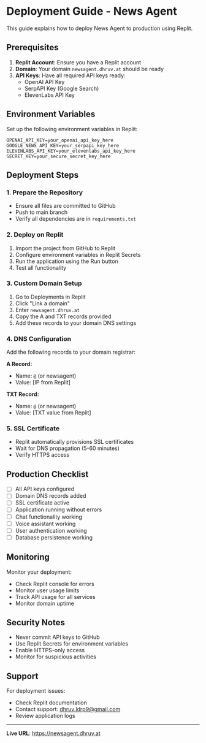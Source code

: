 
# Deployment Guide - News Agent

This guide explains how to deploy News Agent to production using Replit.

## Prerequisites

1. **Replit Account**: Ensure you have a Replit account
2. **Domain**: Your domain `newsagent.dhruv.at` should be ready
3. **API Keys**: Have all required API keys ready:
   - OpenAI API Key
   - SerpAPI Key (Google Search)
   - ElevenLabs API Key

## Environment Variables

Set up the following environment variables in Replit:

```env
OPENAI_API_KEY=your_openai_api_key_here
GOOGLE_NEWS_API_KEY=your_serpapi_key_here
ELEVENLABS_API_KEY=your_elevenlabs_api_key_here
SECRET_KEY=your_secure_secret_key_here
```

## Deployment Steps

### 1. Prepare the Repository
- Ensure all files are committed to GitHub
- Push to main branch
- Verify all dependencies are in `requirements.txt`

### 2. Deploy on Replit
1. Import the project from GitHub to Replit
2. Configure environment variables in Replit Secrets
3. Run the application using the Run button
4. Test all functionality

### 3. Custom Domain Setup
1. Go to Deployments in Replit
2. Click "Link a domain"
3. Enter `newsagent.dhruv.at`
4. Copy the A and TXT records provided
5. Add these records to your domain DNS settings

### 4. DNS Configuration
Add the following records to your domain registrar:

**A Record:**
- Name: `@` (or newsagent)
- Value: [IP from Replit]

**TXT Record:**
- Name: `@` (or newsagent)
- Value: [TXT value from Replit]

### 5. SSL Certificate
- Replit automatically provisions SSL certificates
- Wait for DNS propagation (5-60 minutes)
- Verify HTTPS access

## Production Checklist

- [ ] All API keys configured
- [ ] Domain DNS records added
- [ ] SSL certificate active
- [ ] Application running without errors
- [ ] Chat functionality working
- [ ] Voice assistant working
- [ ] User authentication working
- [ ] Database persistence working

## Monitoring

Monitor your deployment:
- Check Replit console for errors
- Monitor user usage limits
- Track API usage for all services
- Monitor domain uptime

## Security Notes

- Never commit API keys to GitHub
- Use Replit Secrets for environment variables
- Enable HTTPS-only access
- Monitor for suspicious activities

## Support

For deployment issues:
- Check Replit documentation
- Contact support: dhruv.ldrp9@gmail.com
- Review application logs

---

**Live URL**: https://newsagent.dhruv.at
